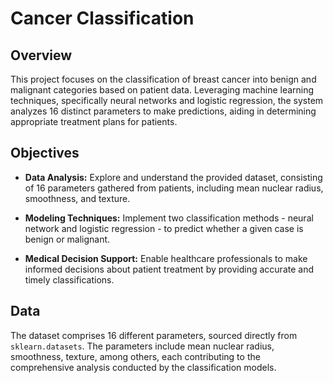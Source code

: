 # Cancer Classification

## Overview

This project focuses on the classification of breast cancer into benign and malignant categories based on patient data. Leveraging machine learning techniques, specifically neural networks and logistic regression, the system analyzes 16 distinct parameters to make predictions, aiding in determining appropriate treatment plans for patients.

## Objectives

- **Data Analysis:** Explore and understand the provided dataset, consisting of 16 parameters gathered from patients, including mean nuclear radius, smoothness, and texture.

- **Modeling Techniques:** Implement two classification methods - neural network and logistic regression - to predict whether a given case is benign or malignant.

- **Medical Decision Support:** Enable healthcare professionals to make informed decisions about patient treatment by providing accurate and timely classifications.

## Data

The dataset comprises 16 different parameters, sourced directly from `sklearn.datasets`. The parameters include mean nuclear radius, smoothness, texture, among others, each contributing to the comprehensive analysis conducted by the classification models.
